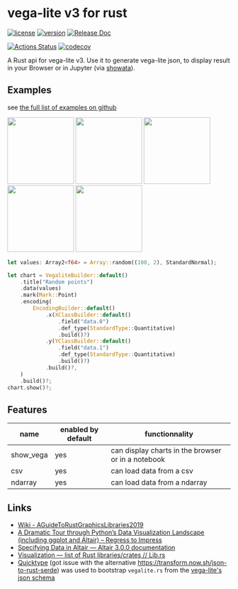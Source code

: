 # vega-lite v3 for rust

[![license](https://img.shields.io/crates/l/vega_lite_3.svg)](https://spdx.org/licenses/Apache-2.0.html)
[![version](https://img.shields.io/crates/v/vega_lite_3.svg)](https://crates.io/crates/vega_lite_3)
[![Release Doc](https://docs.rs/vega_lite_3/badge.svg)](https://docs.rs/vega_lite_3)

[![Actions Status](https://github.com/procyon-rs/vega_lite_3.rs/workflows/ci-flow/badge.svg)](https://github.com/procyon-rs/vega_lite_3.rs/actions)
[![codecov](https://codecov.io/gh/procyon-rs/vega_lite_3.rs/branch/master/graph/badge.svg)](https://codecov.io/gh/procyon-rs/vega_lite_3.rs)

A Rust api for vega-lite v3. Use it to generate vega-lite json, to display result in your Browser or in Jupyter (via [showata](https://crates.io/crates/showata)).

## Examples

see [the full list of examples on github](https://github.com/procyon-rs/vega_lite_3.rs/blob/master/examples/)

[<img src="https://raw.githubusercontent.com/procyon-rs/vega_lite_3.rs/master/examples/res/screens/cloropleth_unemployment.png" height="150px">](https://github.com/procyon-rs/vega_lite_3.rs/blob/master/examples/cloropleth_unemployment.rs)
[<img src="https://raw.githubusercontent.com/procyon-rs/vega_lite_3.rs/master/examples/res/screens/diverging_stacked_bar_chart.png" height="150px">](https://github.com/procyon-rs/vega_lite_3.rs/blob/master/examples/diverging_stacked_bar_chart.rs)
[<img src="https://raw.githubusercontent.com/procyon-rs/vega_lite_3.rs/master/examples/res/screens/scatterplot.png" height="150px">](https://github.com/procyon-rs/vega_lite_3.rs/blob/master/examples/scatterplot.rs)
[<img src="https://raw.githubusercontent.com/procyon-rs/vega_lite_3.rs/master/examples/res/screens/stacked_bar_chart.png" height="150px">](https://github.com/procyon-rs/vega_lite_3.rs/blob/master/examples/stacked_bar_chart.rs)
[<img src="https://raw.githubusercontent.com/procyon-rs/vega_lite_3.rs/master/examples/res/screens/stock_graph.png" height="150px">](https://github.com/procyon-rs/vega_lite_3.rs/blob/master/examples/stock_graph.rs)

```rust
let values: Array2<f64> = Array::random((100, 2), StandardNormal);

let chart = VegaliteBuilder::default()
    .title("Random points")
    .data(values)
    .mark(Mark::Point)
    .encoding(
        EncodingBuilder::default()
            .x(XClassBuilder::default()
                .field("data.0")
                .def_type(StandardType::Quantitative)
                .build()?)
            .y(YClassBuilder::default()
                .field("data.1")
                .def_type(StandardType::Quantitative)
                .build()?)
            .build()?,
    )
    .build()?;
chart.show()?;
```

## Features

| name      | enabled by default | functionnality                                     |
| --------- | ------------------ | -------------------------------------------------- |
| show_vega | yes                | can display charts in the browser or in a notebook |
| csv       | yes                | can load data from a csv                           |
| ndarray   | yes                | can load data from a ndarray                       |

## Links

- [Wiki - AGuideToRustGraphicsLibraries2019](https://wiki.alopex.li/AGuideToRustGraphicsLibraries2019)
- [A Dramatic Tour through Python’s Data Visualization Landscape (including ggplot and Altair) – Regress to Impress](https://dsaber.com/2016/10/02/a-dramatic-tour-through-pythons-data-visualization-landscape-including-ggplot-and-altair/)
- [Specifying Data in Altair — Altair 3.0.0 documentation](https://altair-viz.github.io/user_guide/data.html#long-form-vs-wide-form-data)
- [Visualization — list of Rust libraries/crates // Lib.rs](https://lib.rs/visualization)
- [Quicktype](https://quicktype.io/) (got issue with the alternative https://transform.now.sh/json-to-rust-serde) was used to bootstrap `vegalite.rs` from the [vega-lite's json schema](https://vega.github.io/schema/vega-lite/v3.json)
